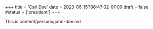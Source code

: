 +++
title = 'Carl Doe'
date = 2023-06-15T06:47:02-07:00
draft = false
#status = ['president']
+++

This is content/persons/john-doe.md
